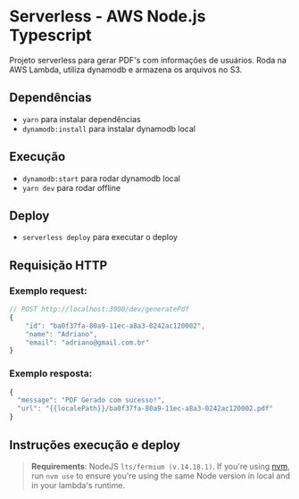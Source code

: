 # Serverless - AWS Node.js Typescript

Projeto serverless para gerar PDF's com informações de usuários. 
Roda na AWS Lambda, utiliza dynamodb e armazena os arquivos no S3.

## Dependências

- `yarn` para instalar dependências
- `dynamodb:install` para instalar dynamodb local

## Execução
- `dynamodb:start` para rodar dynamodb local
- `yarn dev` para rodar offline

## Deploy
- `serverless deploy` para executar o deploy


## Requisição HTTP

### Exemplo request:
```js
// POST http://localhost:3000/dev/generatePdf
{
	"id": "ba0f37fa-80a9-11ec-a8a3-0242ac120002",
	"name": "Adriano",
	"email": "adriano@gmail.com.br"
}
```

### Exemplo resposta:
```js
{
  "message": "PDF Gerado com sucesso!",
  "url": "{{localePath}}/ba0f37fa-80a9-11ec-a8a3-0242ac120002.pdf"
}
```

## Instruções execução e deploy

> **Requirements**: NodeJS `lts/fermium (v.14.18.1)`. If you're using [nvm](https://github.com/nvm-sh/nvm), run `nvm use` to ensure you're using the same Node version in local and in your lambda's runtime.
